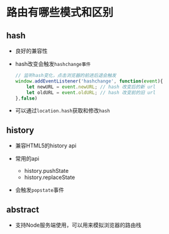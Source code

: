 # 路由有哪些模式和区别

## hash
+ 良好的兼容性

+ hash改变会触发`hashchange事件`
  ```js
  // 监听hash变化，点击浏览器的前进后退会触发
  window.addEventListener('hashchange', function(event){ 
      let newURL = event.newURL; // hash 改变后的新 url
      let oldURL = event.oldURL; // hash 改变前的旧 url
  },false)
  ```

+ 可以通过`location.hash`获取和修改`hash`


## history
+ 兼容HTML5的history api

+ 常用的api
  - history.pushState
  - history.replaceState

+ 会触发`popstate`事件

## abstract
+ 支持Node服务端使用，可以用来模拟浏览器的路由栈